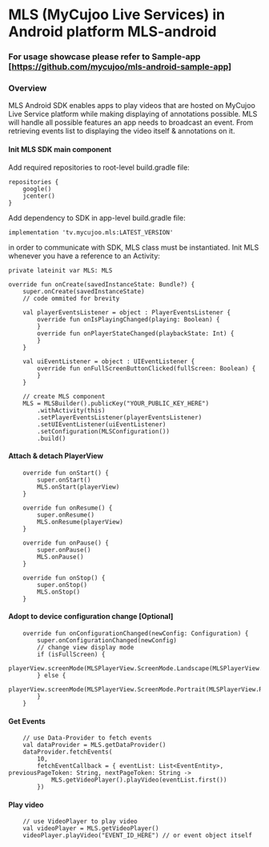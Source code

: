 

# MLS (MyCujoo Live Services) in Android platform MLS-android

### For usage showcase please refer to Sample-app [https://github.com/mycujoo/mls-android-sample-app]

### Overview
MLS Android SDK enables apps to play videos that are hosted on MyCujoo Live Service platform while making displaying of annotations possible. MLS will handle all possible features an app needs to broadcast an event. From retrieving events list to displaying the video itself & annotations on it.


#### Init MLS SDK main component

Add required repositories to root-level build.gradle file:

    repositories {
        google()
        jcenter()
    }

Add dependency to SDK in app-level build.gradle file:

    implementation 'tv.mycujoo.mls:LATEST_VERSION'

in order to communicate with SDK, MLS class must be instantiated. Init MLS whenever you have a reference to an Activity:

    private lateinit var MLS: MLS
        
    override fun onCreate(savedInstanceState: Bundle?) {
        super.onCreate(savedInstanceState)
        // code ommited for brevity

        val playerEventsListener = object : PlayerEventsListener {
            override fun onIsPlayingChanged(playing: Boolean) {
            }
            override fun onPlayerStateChanged(playbackState: Int) {
            }
        }

        val uiEventListener = object : UIEventListener {
            override fun onFullScreenButtonClicked(fullScreen: Boolean) {
            }
        }

        // create MLS component
        MLS = MLSBuilder().publicKey("YOUR_PUBLIC_KEY_HERE")
            .withActivity(this)
            .setPlayerEventsListener(playerEventsListener)
            .setUIEventListener(uiEventListener)
            .setConfiguration(MLSConfiguration())
            .build()
      

#### Attach & detach PlayerView

        override fun onStart() {
            super.onStart()
            MLS.onStart(playerView)
        }
    
        override fun onResume() {
            super.onResume()
            MLS.onResume(playerView)
        }
    
        override fun onPause() {
            super.onPause()
            MLS.onPause()
        }
    
        override fun onStop() {
            super.onStop()
            MLS.onStop()
        }
#### Adopt to device configuration change [**Optional**]

        override fun onConfigurationChanged(newConfig: Configuration) {
            super.onConfigurationChanged(newConfig)
            // change view display mode
            if (isFullScreen) {
                playerView.screenMode(MLSPlayerView.ScreenMode.Landscape(MLSPlayerView.RESIZE_MODE_FILL))
            } else {
                playerView.screenMode(MLSPlayerView.ScreenMode.Portrait(MLSPlayerView.RESIZE_MODE_FIT))
            }
        }
#### Get Events
        // use Data-Provider to fetch events
        val dataProvider = MLS.getDataProvider()
        dataProvider.fetchEvents(
            10,
            fetchEventCallback = { eventList: List<EventEntity>, previousPageToken: String, nextPageToken: String ->
                MLS.getVideoPlayer().playVideo(eventList.first())
            })


#### Play video

        // use VideoPlayer to play video
        val videoPlayer = MLS.getVideoPlayer()
        videoPlayer.playVideo("EVENT_ID_HERE") // or event object itself




